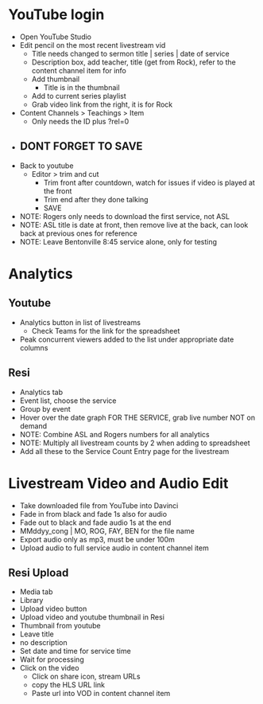 # YouTube login
- Open YouTube Studio
- Edit pencil on the most recent livestream vid
    - Title needs changed to sermon title | series | date of service
    - Description box, add teacher, title (get from Rock), refer to the content channel item for info
    - Add thumbnail
        - Title is in the thumbnail
    - Add to current series playlist
    - Grab video link from the right, it is for Rock
- Content Channels > Teachings > Item
    - Only needs the ID plus ?rel=0
- DONT FORGET TO SAVE
    - 
- Back to youtube
    - Editor > trim and cut
        - Trim front after countdown, watch for issues if video is played at the front
        - Trim end after they done talking
        - SAVE
- NOTE:  Rogers only needs to download the first service, not ASL
- NOTE:  ASL title is date at front, then remove live at the back, can look back at previous ones for reference
- NOTE:  Leave Bentonville 8:45 service alone, only for testing

# Analytics
## Youtube
- Analytics button in list of livestreams
    - Check Teams for the link for the spreadsheet
- Peak concurrent viewers added to the list under appropriate date columns
## Resi
- Analytics tab
- Event list, choose the service
- Group by event
- Hover over the date graph FOR THE SERVICE, grab live number NOT on demand
- NOTE:  Combine ASL and Rogers numbers for all analytics
- NOTE:  Multiply all livestream counts by 2 when adding to spreadsheet
- Add all these to the Service Count Entry page for the livestream

# Livestream Video and Audio Edit
- Take downloaded file from YouTube into Davinci
- Fade in from black and fade 1s also for audio
- Fade out to black and fade audio 1s at the end
- MMddyy_cong | MO, ROG, FAY, BEN for the file name
- Export audio only as mp3, must be under 100m
- Upload audio to full service audio in content channel item
## Resi Upload
- Media tab
- Library
- Upload video button
- Upload video and youtube thumbnail in Resi
- Thumbnail from youtube
- Leave title
- no description
- Set date and time for service time
- Wait for processing
- Click on the video
    - Click on share icon, stream URLs
    - copy the HLS URL link
    - Paste url into VOD in content channel item
